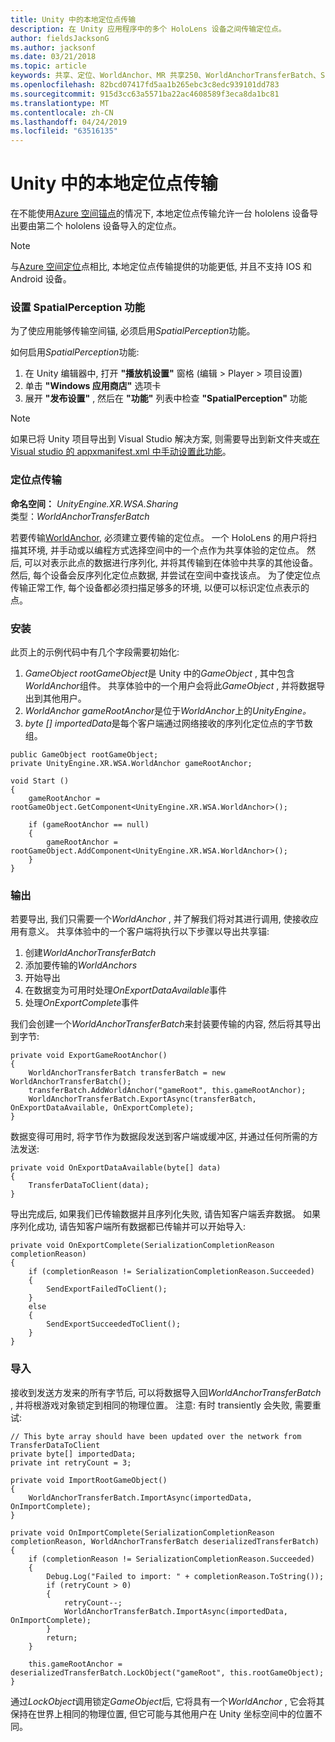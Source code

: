 ```yaml
---
title: Unity 中的本地定位点传输
description: 在 Unity 应用程序中的多个 HoloLens 设备之间传输定位点。
author: fieldsJacksonG
ms.author: jacksonf
ms.date: 03/21/2018
ms.topic: article
keywords: 共享、定位、WorldAnchor、MR 共享250、WorldAnchorTransferBatch、SpatialPerception、传输、本地定位点传输、定位点导出和定位点导入
ms.openlocfilehash: 82bcd07417fd5aa1b265ebc3c8edc939101dd783
ms.sourcegitcommit: 915d3cc63a5571ba22ac4608589f3eca8da1bc81
ms.translationtype: MT
ms.contentlocale: zh-CN
ms.lasthandoff: 04/24/2019
ms.locfileid: "63516135"
---
```

# <a name="local-anchor-transfers-in-unity"></a>Unity 中的本地定位点传输

在不能使用<a href="https://docs.microsoft.com/azure/spatial-anchors" target="_blank">Azure 空间锚点</a>的情况下, 本地定位点传输允许一台 hololens 设备导出要由第二个 hololens 设备导入的定位点。

>[!NOTE]
>与<a href="https://docs.microsoft.com/azure/spatial-anchors" target="_blank">Azure 空间定位</a>点相比, 本地定位点传输提供的功能更低, 并且不支持 IOS 和 Android 设备。

### <a name="setting-the-spatialperception-capability"></a>设置 SpatialPerception 功能

为了使应用能够传输空间锚, 必须启用*SpatialPerception*功能。

如何启用*SpatialPerception*功能:
1. 在 Unity 编辑器中, 打开 **"播放机设置"** 窗格 (编辑 > Player > 项目设置)
2. 单击 **"Windows 应用商店"** 选项卡
3. 展开 **"发布设置"** , 然后在 **"功能"** 列表中检查 **"SpatialPerception"** 功能

>[!NOTE]
>如果已将 Unity 项目导出到 Visual Studio 解决方案, 则需要导出到新文件夹或[在 Visual studio 的 appxmanifest.xml 中手动设置此功能](local-anchor-transfers-in-directx.md#set-up-your-app-to-use-the-spatialperception-capability)。

### <a name="anchor-transfer"></a>定位点传输

**命名空间：**  *UnityEngine.XR.WSA.Sharing*<br>
类型：*WorldAnchorTransferBatch*

若要传输[WorldAnchor](coordinate-systems-in-unity.md), 必须建立要传输的定位点。 一个 HoloLens 的用户将扫描其环境, 并手动或以编程方式选择空间中的一个点作为共享体验的定位点。 然后, 可以对表示此点的数据进行序列化, 并将其传输到在体验中共享的其他设备。 然后, 每个设备会反序列化定位点数据, 并尝试在空间中查找该点。 为了使定位点传输正常工作, 每个设备都必须扫描足够多的环境, 以便可以标识定位点表示的点。

### <a name="setup"></a>安装

此页上的示例代码中有几个字段需要初始化:
1. *GameObject rootGameObject*是 Unity 中的*GameObject* , 其中包含*WorldAnchor*组件。 共享体验中的一个用户会将此*GameObject* , 并将数据导出到其他用户。
2. *WorldAnchor gameRootAnchor*是位于*WorldAnchor*上的*UnityEngine。*
3. *byte [] importedData*是每个客户端通过网络接收的序列化定位点的字节数组。

```
public GameObject rootGameObject;
private UnityEngine.XR.WSA.WorldAnchor gameRootAnchor;

void Start ()
{
    gameRootAnchor = rootGameObject.GetComponent<UnityEngine.XR.WSA.WorldAnchor>();

    if (gameRootAnchor == null)
    {
        gameRootAnchor = rootGameObject.AddComponent<UnityEngine.XR.WSA.WorldAnchor>();
    }
}
```

### <a name="exporting"></a>输出

若要导出, 我们只需要一个*WorldAnchor* , 并了解我们将对其进行调用, 使接收应用有意义。 共享体验中的一个客户端将执行以下步骤以导出共享锚:
1. 创建*WorldAnchorTransferBatch*
2. 添加要传输的*WorldAnchors*
3. 开始导出
4. 在数据变为可用时处理*OnExportDataAvailable*事件
5. 处理*OnExportComplete*事件

我们会创建一个*WorldAnchorTransferBatch*来封装要传输的内容, 然后将其导出到字节:

```
private void ExportGameRootAnchor()
{
    WorldAnchorTransferBatch transferBatch = new WorldAnchorTransferBatch();
    transferBatch.AddWorldAnchor("gameRoot", this.gameRootAnchor);
    WorldAnchorTransferBatch.ExportAsync(transferBatch, OnExportDataAvailable, OnExportComplete);
}
```

数据变得可用时, 将字节作为数据段发送到客户端或缓冲区, 并通过任何所需的方法发送:

```
private void OnExportDataAvailable(byte[] data)
{
    TransferDataToClient(data);
}
```

导出完成后, 如果我们已传输数据并且序列化失败, 请告知客户端丢弃数据。 如果序列化成功, 请告知客户端所有数据都已传输并可以开始导入:

```
private void OnExportComplete(SerializationCompletionReason completionReason)
{
    if (completionReason != SerializationCompletionReason.Succeeded)
    {
        SendExportFailedToClient();
    }
    else
    {
        SendExportSucceededToClient();
    }
}
```

### <a name="importing"></a>导入

接收到发送方发来的所有字节后, 可以将数据导入回*WorldAnchorTransferBatch* , 并将根游戏对象锁定到相同的物理位置。 注意: 有时 transiently 会失败, 需要重试:

```
// This byte array should have been updated over the network from TransferDataToClient
private byte[] importedData;
private int retryCount = 3;

private void ImportRootGameObject()
{
    WorldAnchorTransferBatch.ImportAsync(importedData, OnImportComplete);
}

private void OnImportComplete(SerializationCompletionReason completionReason, WorldAnchorTransferBatch deserializedTransferBatch)
{
    if (completionReason != SerializationCompletionReason.Succeeded)
    {
        Debug.Log("Failed to import: " + completionReason.ToString());
        if (retryCount > 0)
        {
            retryCount--;
            WorldAnchorTransferBatch.ImportAsync(importedData, OnImportComplete);
        }
        return;
    }

    this.gameRootAnchor = deserializedTransferBatch.LockObject("gameRoot", this.rootGameObject);
}
```

通过*LockObject*调用锁定*GameObject*后, 它将具有一个*WorldAnchor* , 它会将其保持在世界上相同的物理位置, 但它可能与其他用户在 Unity 坐标空间中的位置不同。

